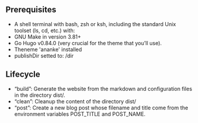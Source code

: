 ## Prerequisites ##
- A shell terminal with bash, zsh or ksh, including the standard Unix toolset (ls, cd, etc.) with:
- GNU Make in version 3.81+
- Go Hugo v0.84.0 (very crucial for the theme that you’ll use).
- Theneme 'ananke' installed
- publishDir setted to: /dir

## Lifecycle ##
- “build”: Generate the website from the markdown and configuration files in the directory dist/.
- “clean”: Cleanup the content of the directory dist/
- “post”: Create a new blog post whose filename and title come from the environment variables POST_TITLE and POST_NAME.
